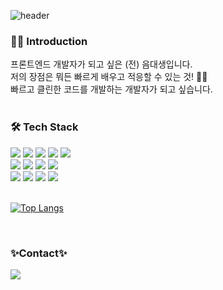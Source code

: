 ![header](https://capsule-render.vercel.app/api?type=waving&height=250&color=gradient&customColorList=12&text=HG%20DEV💎WORLD&fontAlign=62&fontAlignY=45)

<h3 style=>👩‍🔧 Introduction </h3>
프론트엔드 개발자가 되고 싶은 (전) 음대생입니다.<br>
저의 장점은 뭐든 빠르게 배우고 적응할 수 있는 것! 👩‍💻<br>
빠르고 클린한 코드를 개발하는 개발자가 되고 싶습니다.
<br>
<br>
<h3> 🛠 Tech Stack</h3>
<div>
        <img src="https://img.shields.io/badge/HTML5-E34F26?style=flat-square&logo=html5&logoColor=white"/>
        <img src="https://img.shields.io/badge/CSS3-1572B6?style=flat-square&logo=css3&logoColor=white"/>
        <img src="https://img.shields.io/badge/SASS-CC6699?style=flat-square&logo=sass&logoColor=white"/>
        <img src="https://img.shields.io/badge/JavaScript-F7DF1E?style=flat-square&logo=JavaScript&logoColor=white"/>
        <img src="https://img.shields.io/badge/TvpeScript-3178C6?style=flat-square&logo=Typescript&logoColor=white"/>
</div>
<div>
        <img src="https://img.shields.io/badge/React-61DAFB?style=flat-square&logo=React&logoColor=white"/>
        <img src="https://img.shields.io/badge/React--query-FF4154?style=flat-square&logo=React-query&logoColor=white"/>
        <img src="https://img.shields.io/badge/Redux-764ABC?style=flat-square&logo=Redux&logoColor=white"/>
        <img src="https://img.shields.io/badge/Styled--components-DB7093?style=flat-square&logo=Styled-components&logoColor=white"/>
        
</div>
<div>
        <img src="https://img.shields.io/badge/Git-F05032?style=flat-square&logo=Git&logoColor=white"/>
        <img src="https://img.shields.io/badge/GitHub-181717?style=flat-square&logo=GitHub&logoColor=white"/>
        <img src="https://img.shields.io/badge/Figma-F24E1E?style=flat-square&logo=figma&logoColor=white"/>
        <img src="https://img.shields.io/badge/Firebase-FFCA28?style=flat-square&logo=firebase&logoColor=white"/>
</div>
<br>

[![Top Langs](https://github-readme-stats.vercel.app/api/top-langs/?username=HeegyeongJ&layout=donut)](https://github.com/anuraghazra/github-readme-stats)

<br>
<h3>✨Contact✨</h3>
<a href="mailto:gmlrud0409@gmail.com">
        <img src="https://img.shields.io/badge/Gmail-EA4335?style=flat-square&logo=Gmail&logoColor=white"> 
    </a>

<!---
HeegyeongJ/HeegyeongJ is a ✨ special ✨ repository because its `README.md` (this file) appears on your GitHub profile.
You can click the Preview link to take a look at your changes.

